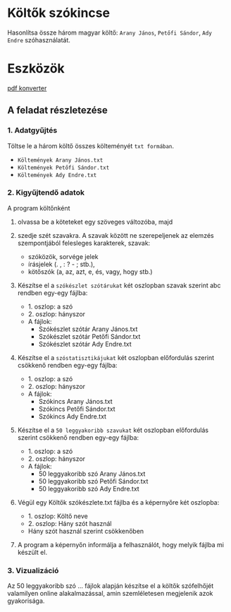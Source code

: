 # Költők szókincse
Hasonlítsa össze három magyar költő: `Arany János`, `Petőfi Sándor`, `Ady Endre` szóhasználatát.

# Eszközök
[pdf konverter](https://online2pdf.com/)

## A feladat részletezése
### 1. Adatgyűjtés
Töltse le a három költő összes költeményét `txt formában`.
- `Költemények Arany János.txt`
- `Költemények Petőfi Sándor.txt`
- `Költemények Ady Endre.txt`

### 2. Kigyűjtendő adatok
A program költőnként 
1. olvassa be a köteteket egy szöveges változóba, majd 

2. szedje szét szavakra. A szavak között ne szerepeljenek az elemzés szempontjából felesleges karakterek, szavak:
    - szóközök, sorvége jelek
    - írásjelek (. , : ? - ; stb.), 
    - kötőszók (a, az, azt, e, és, vagy, hogy stb.)

3. Készítse el a `szókészlet szótárukat` két oszlopban szavak szerint abc rendben egy-egy fájlba:
    - 1\. oszlop: a szó
    - 2\. oszlop: hányszor 
    - A fájlok:
        - Szókészlet szótár Arany János.txt
        - Szókészlet szótár Petőfi Sándor.txt
        - Szókészlet szótár Ady Endre.txt

4. Készítse el a `szóstatisztikájukat` két oszlopban előfordulás szerint csökkenő rendben egy-egy fájlba:
    - 1\. oszlop: a szó
    - 2\. oszlop: hányszor 
    - A fájlok:
        - Szókincs Arany János.txt
        - Szókincs Petőfi Sándor.txt
        - Szókincs Ady Endre.txt

5. Készítse el a `50 leggyakoribb szavukat` két oszlopban előfordulás szerint csökkenő rendben egy-egy fájlba:
    - 1\. oszlop: a szó
    - 2\. oszlop: hányszor 
    - A fájlok:
        - 50 leggyakoribb szó Arany János.txt
        - 50 leggyakoribb szó Petőfi Sándor.txt
        - 50 leggyakoribb szó Ady Endre.txt

6. Végül egy Költők szókészlete.txt fájlba és a képernyőre két oszlopba:
    - 1\. oszlop: Költő neve
    - 2\. oszlop: Hány szót használ
    - Hány szót használ szerint csökkenőben

6. A program a képernyőn informálja a felhasználót, hogy melyik fájlba mi készült el.

### 3. Vizualizáció
Az 50 leggyakoribb szó ... fájlok alapján készítse el a költők szófelhőjét valamilyen online alakalmazással, amin szemléletesen megjelenik azok gyakorisága.

